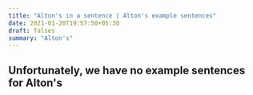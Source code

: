```yaml
---
title: "Alton's in a sentence | Alton's example sentences"
date: 2021-01-20T19:57:50+05:30
draft: falses
summary: "Alton's"
---
```

## Unfortunately, we have no example sentences for Alton's                 
